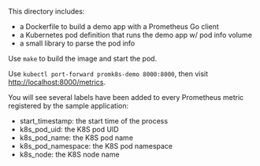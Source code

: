 This directory includes:

- a Dockerfile to build a demo app with a Prometheus Go client
- a Kubernetes pod definition that runs the demo app w/ pod info volume
- a small library to parse the pod info

Use `make` to build the image and start the pod.

Use `kubectl port-forward promk8s-demo 8000:8000`, then visit [http://localhost:8000/metrics](http://localhost:8000/metrics).

You will see several labels have been added to every Prometheus metric
registered by the sample application:
- start_timestamp:   the start time of the process
- k8s_pod_uid:       the K8S pod UID
- k8s_pod_name:      the K8S pod name
- k8s_pod_namespace: the K8S pod namespace
- k8s_node:          the K8S node name

